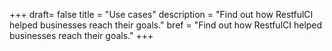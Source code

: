 +++
draft= false
title = "Use cases"
description = "Find out how RestfulCI helped businesses reach their goals."
bref = "Find out how RestfulCI helped businesses reach their goals."
+++
